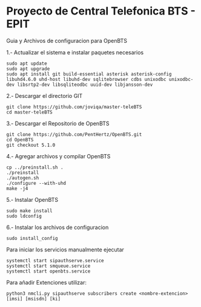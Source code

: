# Proyecto de Central Telefonica BTS - EPIT
Guia y Archivos de configuracion para OpenBTS


1.- Actualizar el sistema e instalar paquetes necesarios

```
sudo apt update
sudo apt upgrade
sudo apt install git build-essential asterisk asterisk-config libuhd4.6.0 uhd-host libuhd-dev sqlitebrowser cdbs unixodbc unixodbc-dev libsrtp2-dev libsqliteodbc uuid-dev libjansson-dev
```

2.- Descargar el directorio GIT

```
git clone https://github.com/joviqa/master-teleBTS
cd master-teleBTS
```

3.- Descargar el Repositorio de OpenBTS

```
git clone https://github.com/PentHertz/OpenBTS.git
cd OpenBTS
git checkout 5.1.0
```

4.- Agregar archivos y compilar OpenBTS

```
cp ../preinstall.sh .
./preinstall
./autogen.sh
./configure --with-uhd
make -j4
```

5.- Instalar OpenBTS

```
sudo make install
sudo ldconfig
```

6.- Instalar los archivos de configuracion

```
sudo install_config
```

Para iniciar los servicios manualmente ejecutar

```
systemctl start sipauthserve.service
systemctl start smqueue.service
systemctl start openbts.service
```

Para añadir Extenciones utilizar:

```
python3 nmcli.py sipauthserve subscribers create <nombre-extencion> [imsi] [msisdn] [ki]
```



